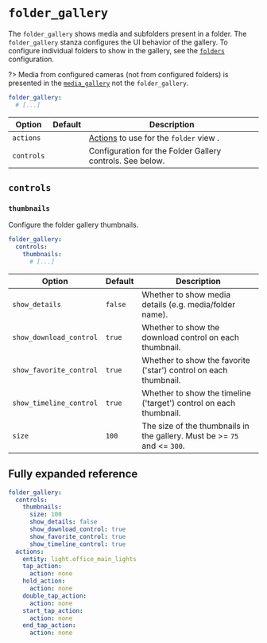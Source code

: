 # `folder_gallery`

The `folder_gallery` shows media and subfolders present in a folder. The `folder_gallery` stanza configures the UI behavior of the gallery. To configure individual folders to show in the gallery, see the [`folders`](./folders.md) configuration.

?> Media from configured cameras (not from configured folders) is presented in the [`media_gallery`](./media-gallery.md) not the `folder_gallery`.

```yaml
folder_gallery:
  # [...]
```

| Option     | Default | Description                                                 |
| ---------- | ------- | ----------------------------------------------------------- |
| `actions`  |         | [Actions](actions/README.md) to use for the `folder` view . |
| `controls` |         | Configuration for the Folder Gallery controls. See below.   |

## `controls`

### `thumbnails`

Configure the folder gallery thumbnails.

```yaml
folder_gallery:
  controls:
    thumbnails:
      # [...]
```

| Option                  | Default | Description                                                                    |
| ----------------------- | ------- | ------------------------------------------------------------------------------ |
| `show_details`          | `false` | Whether to show media details (e.g. media/folder name).                        |
| `show_download_control` | `true`  | Whether to show the download control on each thumbnail.                        |
| `show_favorite_control` | `true`  | Whether to show the favorite ('star') control on each thumbnail.               |
| `show_timeline_control` | `true`  | Whether to show the timeline ('target') control on each thumbnail.             |
| `size`                  | `100`   | The size of the thumbnails in the gallery. Must be &gt;= `75` and &lt;= `300`. |

## Fully expanded reference

[](common/expanded-warning.md ':include')

```yaml
folder_gallery:
  controls:
    thumbnails:
      size: 100
      show_details: false
      show_download_control: true
      show_favorite_control: true
      show_timeline_control: true
  actions:
    entity: light.office_main_lights
    tap_action:
      action: none
    hold_action:
      action: none
    double_tap_action:
      action: none
    start_tap_action:
      action: none
    end_tap_action:
      action: none
```
